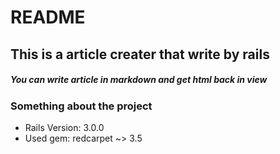 # README

## This is a article creater that write by rails 
##### You can write article in markdown and get html back in view

### Something about the project
* Rails Version: 3.0.0
* Used gem: redcarpet ~> 3.5


